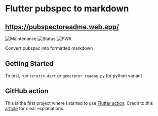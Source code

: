 # Flutter pubspec to markdown

## https://pubspectoreadme.web.app/

![Maintenance](https://img.shields.io/maintenance/yes/2021?style=flat-square)
![Status](https://img.shields.io/badge/Status-Under%20Development-blue)
![PWA](https://img.shields.io/badge/PWA-Ready-yellowgreen)

Convert pubspec into formatted markdown

## Getting Started

To test, run `scratch.dart` or `generator readme.py` for python variant

## GitHub action

This is the first project where I started to use [Flutter action](https://github.com/marketplace/actions/flutter-action). Credit to this [article](https://medium.com/mobile-development-group/github-actions-for-flutter-cf02923d7b5d) for clear explanations.
